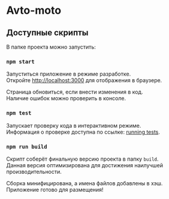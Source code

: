 # Avto-moto

## Доступные скрипты

В папке проекта можно запустить:

### `npm start`

Запуститься приложение в режиме разработке.\
Откройте [http://localhost:3000](http://localhost:3000) для отображения в браузере.

Страница обновиться, если внести изменения в код.\
Наличие ошибок можно проверить в консоле.

### `npm test`

Запускает проверку кода в интерактивном режиме.\
Информация о проверке доступна по ссылке: [running tests](https://facebook.github.io/create-react-app/docs/running-tests).

### `npm run build`

Скрипт соберёт финальную версию проекта в папку `build`.\
Данная версия оптимизирована для достижения наилучшей производительности.

Сборка минифицирована, а имена файлов добавлены в хэш.\
Приложение готово для размещения!
